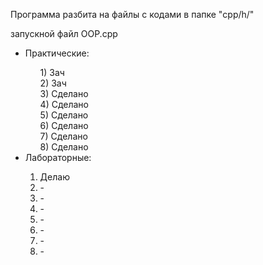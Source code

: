  Программа разбита на файлы с кодами в папке "cpp/h/"

запускной файл OOP.cpp

<ul>
  <li>Практические:</li>
  <ol type="1">
    1) Зач <br>
    2) Зач <br>
    3) Сделано <br>
    4) Сделано <br>
    5) Сделано <br>
    6) Сделано <br>
    7) Сделано <br>
    8) Сделано <br>
  </ol>
  <li>Лабораторные:</li>
  <ol>
    <li>Делаю</li>
    <li>-</li>
    <li>-</li>
    <li>-</li>
    <li>-</li>
    <li>-</li>
    <li>-</li>
    <li>-</li>
  </ol>
</ul>
